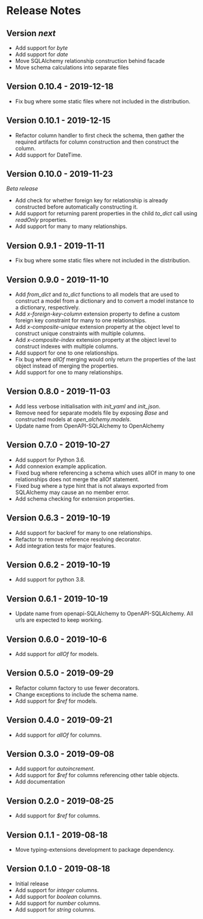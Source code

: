 # Release Notes

## Version _next_

- Add support for _byte_
- Add support for _date_
- Move SQLAlchemy relationship construction behind facade
- Move schema calculations into separate files

## Version 0.10.4 - 2019-12-18

- Fix bug where some static files where not included in the distribution.

## Version 0.10.1 - 2019-12-15

- Refactor column handler to first check the schema, then gather the required artifacts for column construction and then construct the column.
- Add support for DateTime.

## Version 0.10.0 - 2019-11-23
_Beta release_

- Add check for whether foreign key for relationship is already constructed before automatically constructing it.
- Add support for returning parent properties in the child _to_dict_ call using _readOnly_ properties.
- Add support for many to many relationships.

## Version 0.9.1 - 2019-11-11

- Fix bug where some static files where not included in the distribution.

## Version 0.9.0 - 2019-11-10

- Add _from_dict_ and _to_dict_ functions to all models that are used to construct a model from a dictionary and to convert a model instance to a dictionary, respectively.
- Add _x-foreign-key-column_ extension property to define a custom foreign key constraint for many to one relationships.
- Add _x-composite-unique_ extension property at the object level to construct unique constraints with multiple columns.
- Add _x-composite-index_ extension property at the object level to construct indexes with multiple columns.
- Add support for one to one relationships.
- Fix bug where _allOf_ merging would only return the properties of the last object instead of merging the properties.
- Add support for one to many relationships.

## Version 0.8.0 - 2019-11-03
- Add less verbose initialisation with _init_yaml_ and _init_json_.
- Remove need for separate models file by exposing _Base_ and constructed models at _open_alchemy.models_.
- Update name from OpenAPI-SQLAlchemy to OpenAlchemy

## Version 0.7.0 - 2019-10-27
- Add support for Python 3.6.
- Add connexion example application.
- Fixed bug where referencing a schema which uses allOf in many to one relationships does not merge the allOf statement.
- Fixed bug where a type hint that is not always exported from SQLAlchemy may cause an no member error.
- Add schema checking for extension properties.

## Version 0.6.3 - 2019-10-19
- Add support for backref for many to one relationships.
- Refactor to remove reference resolving decorator.
- Add integration tests for major features.

## Version 0.6.2 - 2019-10-19
- Add support for python 3.8.

## Version 0.6.1 - 2019-10-19
- Update name from openapi-SQLAlchemy to OpenAPI-SQLAlchemy. All urls are expected to keep working.

## Version 0.6.0 - 2019-10-6
- Add support for _allOf_ for models.

## Version 0.5.0 - 2019-09-29
- Refactor column factory to use fewer decorators.
- Change exceptions to include the schema name.
- Add support for _$ref_ for models.

## Version 0.4.0 - 2019-09-21
- Add support for _allOf_ for columns.

## Version 0.3.0 - 2019-09-08
- Add support for _autoincrement_.
- Add support for _$ref_ for columns referencing other table objects.
- Add documentation

## Version 0.2.0 - 2019-08-25
- Add support for _$ref_ for columns.

## Version 0.1.1 - 2019-08-18
- Move typing-extensions development to package dependency.

## Version 0.1.0 - 2019-08-18
- Initial release
- Add support for _integer_ columns.
- Add support for _boolean_ columns.
- Add support for _number_ columns.
- Add support for _string_ columns.
